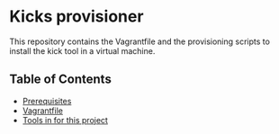 # Kicks provisioner

This repository contains the Vagrantfile and the provisioning scripts to install the kick tool in a virtual machine.

## Table of Contents

- [Prerequisites](#prerequisites)
- [Vagrantfile](#vagrantfile)
- [Tools in for this project](#tools-in-for-this-project)
